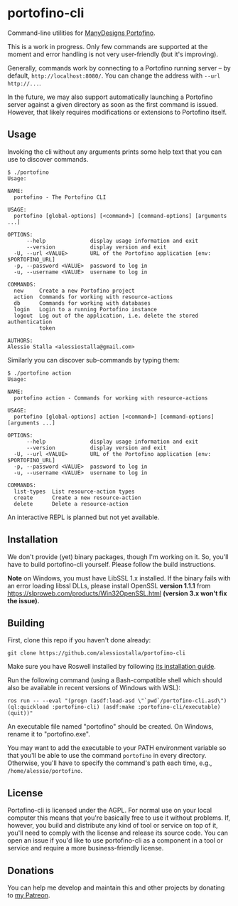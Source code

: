 # portofino-cli
Command-line utilities for [ManyDesigns Portofino](https://github.com/ManyDesigns/Portofino).

This is a work in progress. Only few commands are supported at the moment and error handling is not very user-friendly (but it's improving).

Generally, commands work by connecting to a Portofino running server – by default, `http://localhost:8080/`. You can change the address with `--url http://...`.

In the future, we may also support automatically launching a Portofino server against a given directory as soon as the first command is issued. However, that likely requires modifications or extensions to Portofino itself.

## Usage
Invoking the cli without any arguments prints some help text that you can use to discover commands.
```
$ ./portofino
Usage: 

NAME:
  portofino - The Portofino CLI

USAGE:
  portofino [global-options] [<command>] [command-options] [arguments ...]

OPTIONS:
      --help              display usage information and exit
      --version           display version and exit
  -U, --url <VALUE>       URL of the Portofino application [env: $PORTOFINO_URL]
  -p, --password <VALUE>  password to log in
  -u, --username <VALUE>  username to log in

COMMANDS:
  new     Create a new Portofino project
  action  Commands for working with resource-actions
  db      Commands for working with databases
  login   Login to a running Portofino instance
  logout  Log out of the application, i.e. delete the stored authentication
          token

AUTHORS:
Alessio Stalla <alessiostalla@gmail.com>
```
 
Similarly you can discover sub-commands by typing them:
```
$ ./portofino action
Usage: 

NAME:
  portofino action - Commands for working with resource-actions

USAGE:
  portofino [global-options] action [<command>] [command-options] [arguments ...]

OPTIONS:
      --help              display usage information and exit
      --version           display version and exit
  -U, --url <VALUE>       URL of the Portofino application [env: $PORTOFINO_URL]
  -p, --password <VALUE>  password to log in
  -u, --username <VALUE>  username to log in

COMMANDS:
  list-types  List resource-action types
  create      Create a new resource-action
  delete      Delete a resource-action
```

An interactive REPL is planned but not yet available.

## Installation

We don't provide (yet) binary packages, though I'm working on it. So, you'll have to build portofino-cli yourself. Please follow the build instructions.

__Note__ on Windows, you must have LibSSL 1.x installed. If the binary fails with an error loading libssl DLLs, please install OpenSSL __version 1.1.1__ from https://slproweb.com/products/Win32OpenSSL.html __(version 3.x won't fix the issue).__

## Building

First, clone this repo if you haven't done already:
```
git clone https://github.com/alessiostalla/portofino-cli
```
Make sure you have Roswell installed by following [its installation guide](https://github.com/roswell/roswell/wiki/Installation).

Run the following command (using a Bash-compatible shell which should also be available in recent versions of Windows with WSL):
```
ros run -- --eval "(progn (asdf:load-asd \"`pwd`/portofino-cli.asd\") (ql:quickload :portofino-cli) (asdf:make :portofino-cli/executable) (quit))"
```

An executable file named "portofino" should be created. On Windows, rename it to "portofino.exe".

You may want to add the executable to your PATH environment variable so that you'll be able to use the command `portofino` in every directory. Otherwise, you'll have to specify the command's path each time, e.g., `/home/alessio/portofino`.
 
## License
 
Portofino-cli is licensed under the AGPL. For normal use on your local computer this means that you're basically free to use it without problems. If, however, you build and distribute any kind of tool or service on top of it, you'll need to comply with the license and release its source code.
You can open an issue if you'd like to use portofino-cli as a component in a tool or service and require a more business-friendly license.
 
## Donations

You can help me develop and maintain this and other projects by donating to [my Patreon](https://www.patreon.com/alessiostalla).
